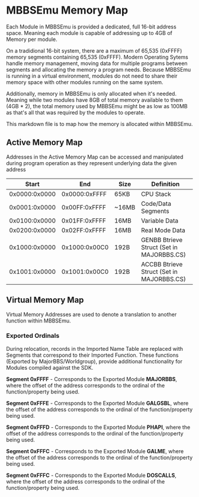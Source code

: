 ﻿# MBBSEmu Memory Map
Each Module in MBBSEmu is provided a dedicated, full 16-bit address space. Meaning each module is capable of addressing up to 4GB of Memory per module.

On a tradidional 16-bit system, there are a maximum of 65,535 (0xFFFF) memory segments containing 65,535 (0xFFFF). Modern Operating Sytems handle memory management, 
moving data for multiple programs between segments and allocating the memory a program needs. Because MBBSEmu is running in a virtual environment, modules do not need to 
share their memory space with other modules running on the same system. 

Additionally, memory in MBBSEmu is only allocated when it's needed. Meaning while two modules have 8GB of total memory available to them (4GB * 2), the total memory used by MBBSEmu
might be as low as 100MB as that's all that was required by the modules to operate.

This markdown file is to map how the memory is allocated within MBBSEmu.

## Active Memory Map
Addresses in the Active Memory Map can be accessed and manipulated during program operation as they represent underlying data the given address

|Start|End|Size|Definition|
|--|--|--|--|
|0x0000:0x0000|0x0000:0xFFFF|65KB|CPU Stack|
|0x0001:0x0000|0x00FF:0xFFFF|~16MB|Code/Data Segments|
|0x0100:0x0000|0x01FF:0xFFFF|16MB|Variable Data|
|0x0200:0x0000|0x02FF:0xFFFF|16MB|Real Mode Data|
|0x1000:0x0000|0x1000:0x00C0|192B|GENBB Btrieve Struct (Set in MAJORBBS.CS)|
|0x1001:0x0000|0x1001:0x00C0|192B|ACCBB Btrieve Struct (Set in MAJORBBS.CS)|

## Virtual Memory Map
Virtual Memory Addresses are used to denote a translation to another function within MBBSEmu.

### Exported Ordinals
During relocation, records in the Imported Name Table are replaced with Segments that correspond to their Imported Function. These functions (Exported by MajorBBS/Worldgroup), provide additional functionality for Modules compiled against the SDK.

**Segment 0xFFFF** - Corresponds to the Exported Module **MAJORBBS**, where the offset of the address corresponds to the ordinal of the function/property being used.

**Segment 0xFFFE** - Corresponds to the Exported Module **GALGSBL**, where the offset of the address corresponds to the ordinal of the function/property being used.

**Segment 0xFFFD** - Corresponds to the Exported Module **PHAPI**, where the offset of the address corresponds to the ordinal of the function/property being used.

**Segment 0xFFFC** - Corresponds to the Exported Module **GALME**, where the offset of the address corresponds to the ordinal of the function/property being used.

**Segment 0xFFFC** - Corresponds to the Exported Module **DOSCALLS**, where the offset of the address corresponds to the ordinal of the function/property being used.